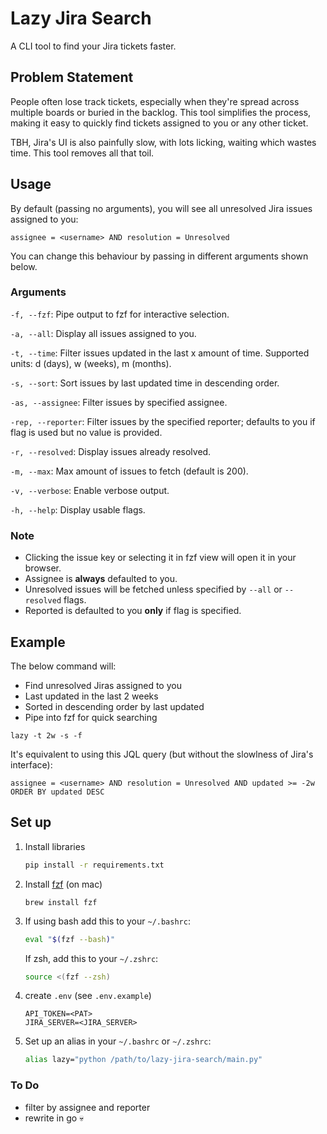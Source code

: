 # Lazy Jira Search
A CLI tool to find your Jira tickets faster.

## Problem Statement
People often lose track tickets, especially when they're spread across multiple boards or buried in the backlog. This tool simplifies the process, making it easy to quickly find tickets assigned to you or any other ticket.

TBH, Jira's UI is also painfully slow, with lots licking, waiting which wastes time. This tool removes all that toil.

## Usage
By default (passing no arguments), you will see all unresolved Jira issues assigned to you:

```
assignee = <username> AND resolution = Unresolved
```

You can change this behaviour by passing in different arguments shown below.

### Arguments
`-f, --fzf`: Pipe output to fzf for interactive selection.

`-a, --all`: Display all issues assigned to you.

`-t, --time`: Filter issues updated in the last x amount of time. Supported units: d (days), w (weeks), m (months).

`-s, --sort`: Sort issues by last updated time in descending order.

`-as, --assignee`: Filter issues by specified assignee.

`-rep, --reporter`: Filter issues by the specified reporter; defaults to you if flag is used but no value is provided.

`-r, --resolved`: Display issues already resolved.

`-m, --max`: Max amount of issues to fetch (default is 200).

`-v, --verbose`: Enable verbose output.

`-h, --help`: Display usable flags.

### Note
- Clicking the issue key or selecting it in fzf view will open it in your browser.
- Assignee is **always** defaulted to you.
- Unresolved issues will be fetched unless specified by `--all` or `--resolved` flags.
- Reported is defaulted to you **only** if flag is specified.
 
## Example
The below command will:
- Find unresolved Jiras assigned to you
- Last updated in the last 2 weeks
- Sorted in descending order by last updated
- Pipe into fzf for quick searching

```
lazy -t 2w -s -f
```

It's equivalent to using this JQL query (but without the slowlness of Jira's interface):

```
assignee = <username> AND resolution = Unresolved AND updated >= -2w ORDER BY updated DESC
```

## Set up
1. Install libraries
    ```bash
    pip install -r requirements.txt
    ```

2. Install [fzf](https://github.com/junegunn/fzf?tab=readme-ov-file#installation) (on mac)
    ```
    brew install fzf
    ```

3. If using bash add this to your `~/.bashrc`:
    ```bash
    eval "$(fzf --bash)"
    ```

   If zsh, add this to your `~/.zshrc`:
    ```bash
    source <(fzf --zsh)
    ```

4. create `.env` (see `.env.example`)
    ```
    API_TOKEN=<PAT>
    JIRA_SERVER=<JIRA_SERVER>
    ```

5. Set up an alias in your `~/.bashrc` or `~/.zshrc`:
    ```bash
    alias lazy="python /path/to/lazy-jira-search/main.py"
    ```

### To Do
- filter by assignee and reporter
- rewrite in go 💀
